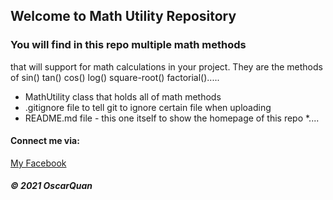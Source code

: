 ## Welcome to Math Utility Repository 


### You will find in this repo multiple math methods 
that will support for math calculations in your project.
They are the methods of sin() tan() cos() log() square-root()
factorial().....

* MathUtility class that holds all of math methods
* .gitignore file to tell git to ignore certain file when uploading
* README.md file - this one itself to show the homepage of this repo
*....


#### Connect me via: 
[My Facebook](http://facebook.com/anhquan.le.96780)

##### © 2021 OscarQuan